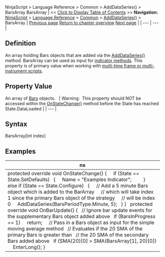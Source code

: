 ﻿
NinjaScript \> Language Reference \> Common \> AddDataSeries() \> BarsArray
BarsArray
| \<\< [Click to Display Table of Contents](barsarray.md) \>\> **Navigation:**     [NinjaScript](ninjascript-1.md) \> [Language Reference](language_reference_wip-1.md) \> [Common](common-1.md) \> [AddDataSeries()](adddataseries-1.md) \> BarsArray | [Previous page](addvolumetric-1.md) [Return to chapter overview](adddataseries-1.md) [Next page](barsinprogress-1.md) |
| --- | --- |
## Definition
An array holding Bars objects that are added via the [AddDataSeries()](adddataseries-1.md) method. BarsArray can be used as input for [indicator methods](indicators-1.md). This property is of primary value when working with [multi\-time frame or multi\-instrument scripts](multi-time_frame__instruments-1.md).
 
## Property Value
An array of [Bars](bars-1.md) objects.
 
| Warning:  This property should NOT be accessed within the [OnStateChange()](onstatechange-1.md) method before the State has reached State.DataLoaded |
| --- |

## Syntax
BarsArray\[int index]
## 
## Examples
| ns |
| --- |
| protected override void OnStateChange() {      if (State \=\= State.SetDefaults)    {      Name \= "Examples Indicator";          }    else if (State \=\= State.Configure)    {      // Add a 5 minute Bars object which is added to the BarArray       // which will take index 1 since the primary Bars object of the strategy       // will be index 0       AddDataSeries(BarsPeriodType.Minute, 5);     } }    protected override void OnBarUpdate()  {     // Ignore bar update events for the supplementary Bars object added above     if (BarsInProgress \=\= 1)       return;       // Pass in a Bars object as input for the simple moving average method     // Evaluates if the 20 SMA of the primary Bars is greater than     // the 20 SMA of the secondary Bars added above     if (SMA(20)\[0] \> SMA(BarsArray\[1], 20)\[0])       EnterLong();  } |

